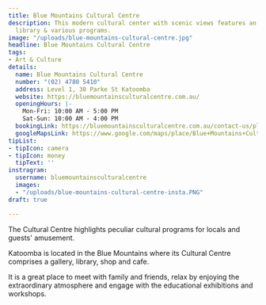 ```yaml
---
title: Blue Mountains Cultural Centre
description: This modern cultural center with scenic views features an art gallery,
  library & various programs.
image: "/uploads/blue-mountains-cultural-centre.jpg"
headline: Blue Mountains Cultural Centre
tags:
- Art & Culture
details:
  name: Blue Mountains Cultural Centre
  number: "(02) 4780 5410"
  address: Level 1, 30 Parke St Katoomba
  website: https://bluemountainsculturalcentre.com.au/
  openingHours: |-
    Mon-Fri: 10:00 AM - 5:00 PM
    Sat-Sun: 10:00 AM - 4:00 PM
  bookingLink: https://bluemountainsculturalcentre.com.au/contact-us/plan-your-visit/
  googleMapsLink: https://www.google.com/maps/place/Blue+Mountains+Cultural+Centre/@-33.7142074,150.3086679,16.43z/data=!4m5!3m4!1s0x6b126e9947c3dfa1:0x8c93523511689393!8m2!3d-33.713788!4d150.3102451
tipList:
- tipIcon: camera
- tipIcon: money
  tipText: ''
instragram:
  username: bluemountainsculturalcentre
  images:
  - "/uploads/blue-mountains-cultural-centre-insta.PNG"
draft: true

---
```

The Cultural Centre highlights peculiar cultural programs for locals and guests' amusement. 

Katoomba is located in the Blue Mountains where its Cultural Centre comprises a gallery, library, shop and cafe. 

It is a great place to meet with family and friends, relax by enjoying the extraordinary atmosphere and engage with the educational exhibitions and workshops.
